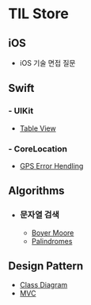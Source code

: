 # TIL Store

## iOS
- iOS 기술 면접 질문


## Swift

### - UIKit
- [Table View](Swift/UIKit/TableView/README.md)

### - CoreLocation
- [GPS Error Hendling](Swift/CoreLocation/GPSErrorHandling.md)

## Algorithms
  - ### 문자열 검색
    - [Boyer Moore](Algorithms/문자열검색/BoyerMoore.md)
    - [Palindromes](Algorithms/문자열검색/Palindromes.md)

## Design Pattern
- [Class Diagram](DesignPattern/ClassDiagram/README.md)
- [MVC](DesignPattern/StructuralDesignPattern/README.md)


